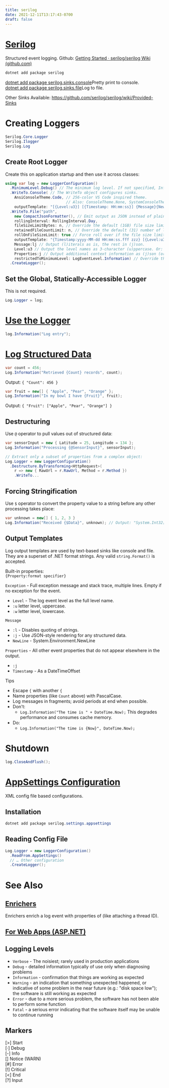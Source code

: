 ```yaml
---
title: serilog
date: 2021-12-11T13:17:43-0700
draft: false
---
```

# [Serilog](https://serilog.net/)
Structured event logging.
Github: [Getting Started · serilog/serilog Wiki (github.com)](https://github.com/serilog/serilog/wiki/Getting-Started)  

```powershell
dotnet add package serilog
```

[dotnet add package serilog.sinks.console](https://github.com/serilog/serilog-sinks-console)Pretty print to console.  
[dotnet add package serilog.sinks.file](https://github.com/serilog/serilog-sinks-file)Log to file.  

Other Sinks Available: <https://github.com/serilog/serilog/wiki/Provided-Sinks>

# Creating Loggers
```cs
Serilog.Core.Logger
Serilog.Ilogger
Serilog.Log
```

## Create Root Logger
Create this on application startup and then use it across classes:
```cs
using var log = new LoggerConfiguration()
  .MinimumLevel.Debug() // The minimum log level. If not specified, Information is used.
  .WriteTo.Console( // The WriteTo object configures sinks.
    AnsiConsoleTheme.Code, // 256-color VS Code inspired theme.
                           // Also: ConsoleTheme.None, SystemConsoleTheme.Literate (default), SystemConsoleTheme.Grayscale
    outputTemplate: "[{Level:u3}] [{Timestamp: HH:mm:ss}] {Message}{Newline}{Exception}")
  .WriteTo.File("path",
    new CompactJsonFormatter(), // Emit output as JSON instead of plaintext. See also: https://github.com/serilog/serilog/wiki/Formatting-Output#formatting-json
    rollingInterval: RollingInterval.Day,
    fileSizeLimitBytes: n, // Override the default (1GB) file size limit.
    retainedFileCountLimit: n, // Override the default (31) number of log files to keep.
    rollOnFileSizeLimit: true // Force roll over if the file size limit is met.
    outputTemplate: "{Timestamp:yyyy-MM-dd HH:mm:ss.fff zzz} [{Level:u3}] {Message:lj}{NewLine}{Exception}"),
    Message:lj // Output (l)iterals as is, the rest in (j)son.
    Level:u3 // Output the level names as 3-character (u)ppercase. Or: lo(w)ercase.
    Properties:j // Output additional context information as (j)son (or omit (j) for plain text).
    restrictedToMinimumLevel: LogEventLevel.Information) // Override the minimum debug level. Must be higher than the Logger's level.
  .CreateLogger();
```

## Set the Global, Statically-Accessible Logger
This is not required.
```cs
Log.Logger = log;
```

# [Use the Logger](https://github.com/serilog/serilog/wiki/Writing-Log-Events)
```cs
log.Information("Log entry");
```

# [Log Structured Data](https://github.com/serilog/serilog/wiki/Structured-Data)
```cs
var count = 456;
Log.Information("Retrieved {Count} records", count);
```
Output: `{ "Count": 456 }`

```cs
var fruit = new[] { "Apple", "Pear", "Orange" };
Log.Information("In my bowl I have {Fruit}", fruit);
```
Output: `{ "Fruit": ["Apple", "Pear", "Orange"] }`

## Destructuring
Use `@` operator to pull values out of structured data:  
```cs
var sensorInput = new { Latitude = 25, Longitude = 134 };  
Log.Information("Processing {@SensorInput}", sensorInput);  

// Extract only a subset of properties from a complex object:
Log.Logger = new LoggerConfiguration()
  .Destructure.ByTransforming<HttpRequest>(
    r => new { RawUrl = r.RawUrl, Method = r.Method })
    .WriteTo...
```

## Forcing Stringification
Use `$` operator to convert the property value to a string before any other processing takes place:
```cs
var unknown = new[] { 1, 2, 3 }
Log.Information("Received {$Data}", unknown); // Output: "System.Int32[]"
```

## Output Templates
Log output templates are used by text-based sinks like console and file.  
They are a superset of .NET format strings. Any valid `string.Format()` is accepted.

Built-in properties:  
`{Property:format specifier}`  

`Exception` - Full exception message and stack trace, multiple lines. Empty if no exception for the event.
- `Level` - The log event level as the full level name.
- `:u` letter level, uppercase.
- `:w` letter level, lowercase.

`Message`
- `:l` - Disables quoting of strings.
- `:j` - Use JSON-style rendering for any structured data.
- `NewLine` - System.Environment.NewLine

`Properties` - All other event properties that do not appear elsewhere in the output.
- `:j`
- `Timestamp` - As a DateTimeOffset

Tips
- Escape `{` with another `{`
- Name properties (like `Count` above) with PascalCase.
- Log messages in fragments; avoid periods at end when possible.
- Don't:
  - `Log.Information("The time is " + DateTime.Now);` This degrades performance and consumes cache memory.
- Do:
  - `Log.Information("The time is {Now}", DateTime.Now);`

# Shutdown
```cs
log.CloseAndFlush();
```

# [AppSettings Configuration](https://github.com/serilog/serilog/wiki/AppSettings)
XML config file based configurations.

## Installation
```powershell
dotnet add package serilog.settings.appsettings
```

## Reading Config File
```cs
Log.Logger = new LoggerConfiguration()
  .ReadFrom.AppSettings()
  // … Other configuration
  .CreateLogger();
```

# See Also
## [Enrichers](https://github.com/serilog/serilog/wiki/Enrichment)
Enrichers enrich a log event with properties of (like attaching a thread ID).

## [For Web Apps (ASP.NET)](https://github.com/serilog/serilog-aspnetcore#serilogaspnetcore---)

## Logging Levels
- `Verbose` - The noisiest; rarely used in production applications
- `Debug` - detailed information typically of use only when diagnosing problems
- `Information` - confirmation that things are working as expected
- `Warning` - an indication that something unexpected happened, or indicative of some problem in the near future (e.g.: "disk space low"); the software is still working as expected
- `Error` - due to a more serious problem, the software has not been able to perform some function
- `Fatal` - a serious error indicating that the software itself may be unable to continue running 

## Markers
[>] Start  
[·] Debug  
[-] Info  
[] Notice (WARN)  
[#] Error  
[!] Critical  
[<] End  
[?] Input  

